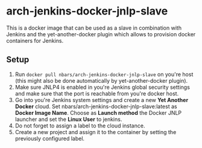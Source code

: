 # arch-jenkins-docker-jnlp-slave

This is a docker image that can be used as a slave in combination
with Jenkins and the yet-another-docker plugin which allows to
provision docker containers for Jenkins.

## Setup
1. Run ``docker pull nbars/arch-jenkins-docker-jnlp-slave`` on you're host
(this might also be done automatically by yet-another-docker plugin).
2. Make sure JNLP4 is enabled in you're Jenkins global security settings and
make sure that the port is reachable from you're docker host.
3. Go into you're Jenkins system settings and create a new **Yet Another Docker**
cloud. Set nbars/arch-jenkins-docker-jnlp-slave:latest as **Docker Image Name**.
Choose as **Launch method** the Docker JNLP launcher and set the **Linux User**
to jenkins.
5. Do not forget to assign a label to the cloud instance.
4. Create a new project and assign it to the container by setting
the previously configured label.
